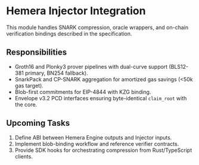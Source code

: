 # Hemera Injector Integration

This module handles SNARK compression, oracle wrappers, and on-chain verification bindings described in the specification.

## Responsibilities

- Groth16 and Plonky3 prover pipelines with dual-curve support (BLS12-381 primary, BN254 fallback).
- SnarkPack and CP-SNARK aggregation for amortized gas savings (<50k gas target).
- Blob-first commitments for EIP-4844 with KZG binding.
- Envelope v3.2 PCD interfaces ensuring byte-identical `claim_root` with the core.

## Upcoming Tasks

1. Define ABI between Hemera Engine outputs and Injector inputs.
2. Implement blob-binding workflow and reference verifier contracts.
3. Provide SDK hooks for orchestrating compression from Rust/TypeScript clients.
